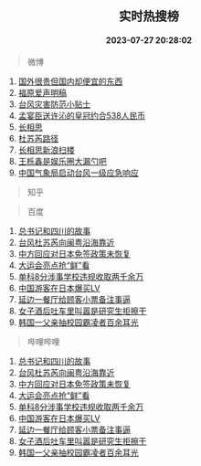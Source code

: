 <div align="center"><h2>实时热搜榜</h2><h4>2023-07-27 20:28:02</h4></div>

> 微博  

1. [国外很贵但国内却便宜的东西](https://s.weibo.com/weibo?q=%23%E5%9B%BD%E5%A4%96%E5%BE%88%E8%B4%B5%E4%BD%86%E5%9B%BD%E5%86%85%E5%8D%B4%E4%BE%BF%E5%AE%9C%E7%9A%84%E4%B8%9C%E8%A5%BF%23&t=31&band_rank=1&Refer=top)<br />
2. [福原爱声明稿](https://s.weibo.com/weibo?q=%23%E7%A6%8F%E5%8E%9F%E7%88%B1%E5%A3%B0%E6%98%8E%E7%A8%BF%23&t=31&band_rank=2&Refer=top)<br />
3. [台风灾害防范小贴士](https://s.weibo.com/weibo?q=%23%E5%8F%B0%E9%A3%8E%E7%81%BE%E5%AE%B3%E9%98%B2%E8%8C%83%E5%B0%8F%E8%B4%B4%E5%A3%AB%23&t=31&band_rank=3&Refer=top)<br />
4. [孟宴臣送许沁的皇冠约合538人民币](https://s.weibo.com/weibo?q=%23%E5%AD%9F%E5%AE%B4%E8%87%A3%E9%80%81%E8%AE%B8%E6%B2%81%E7%9A%84%E7%9A%87%E5%86%A0%E7%BA%A6%E5%90%88538%E4%BA%BA%E6%B0%91%E5%B8%81%23&t=31&band_rank=4&Refer=top)<br />
5. [长相思](https://s.weibo.com/weibo?q=%E9%95%BF%E7%9B%B8%E6%80%9D&t=31&band_rank=5&Refer=top)<br />
6. [杜苏芮路径](https://s.weibo.com/weibo?q=%E6%9D%9C%E8%8B%8F%E8%8A%AE%E8%B7%AF%E5%BE%84&t=31&band_rank=6&Refer=top)<br />
7. [长相思新浪扫楼](https://s.weibo.com/weibo?q=%23%E9%95%BF%E7%9B%B8%E6%80%9D%E6%96%B0%E6%B5%AA%E6%89%AB%E6%A5%BC%23&t=31&band_rank=7&Refer=top)<br />
8. [王栎鑫是娱乐圈大漏勺吧](https://s.weibo.com/weibo?q=%23%E7%8E%8B%E6%A0%8E%E9%91%AB%E6%98%AF%E5%A8%B1%E4%B9%90%E5%9C%88%E5%A4%A7%E6%BC%8F%E5%8B%BA%E5%90%A7%23&t=31&band_rank=8&Refer=top)<br />
9. [中国气象局启动台风一级应急响应](https://s.weibo.com/weibo?q=%23%E4%B8%AD%E5%9B%BD%E6%B0%94%E8%B1%A1%E5%B1%80%E5%90%AF%E5%8A%A8%E5%8F%B0%E9%A3%8E%E4%B8%80%E7%BA%A7%E5%BA%94%E6%80%A5%E5%93%8D%E5%BA%94%23&t=31&band_rank=9&Refer=top)<br />

> 知乎  


> 百度  

1. [总书记和四川的故事](https://www.baidu.com/s?wd=%E6%80%BB%E4%B9%A6%E8%AE%B0%E5%92%8C%E5%9B%9B%E5%B7%9D%E7%9A%84%E6%95%85%E4%BA%8B&sa=fyb_news&rsv_dl=fyb_news)<br />
2. [台风杜苏芮向闽粤沿海靠近](https://www.baidu.com/s?wd=%E5%8F%B0%E9%A3%8E%E6%9D%9C%E8%8B%8F%E8%8A%AE%E5%90%91%E9%97%BD%E7%B2%A4%E6%B2%BF%E6%B5%B7%E9%9D%A0%E8%BF%91&sa=fyb_news&rsv_dl=fyb_news)<br />
3. [中方回应对日本免签政策未恢复](https://www.baidu.com/s?wd=%E4%B8%AD%E6%96%B9%E5%9B%9E%E5%BA%94%E5%AF%B9%E6%97%A5%E6%9C%AC%E5%85%8D%E7%AD%BE%E6%94%BF%E7%AD%96%E6%9C%AA%E6%81%A2%E5%A4%8D&sa=fyb_news&rsv_dl=fyb_news)<br />
4. [大运会亮点抢“鲜”看](https://www.baidu.com/s?wd=%E5%A4%A7%E8%BF%90%E4%BC%9A%E4%BA%AE%E7%82%B9%E6%8A%A2%E2%80%9C%E9%B2%9C%E2%80%9D%E7%9C%8B&sa=fyb_news&rsv_dl=fyb_news)<br />
5. [单科8分涉事学校违规收取两千余万](https://www.baidu.com/s?wd=%E5%8D%95%E7%A7%918%E5%88%86%E6%B6%89%E4%BA%8B%E5%AD%A6%E6%A0%A1%E8%BF%9D%E8%A7%84%E6%94%B6%E5%8F%96%E4%B8%A4%E5%8D%83%E4%BD%99%E4%B8%87&sa=fyb_news&rsv_dl=fyb_news)<br />
6. [中国游客在日本爆买LV](https://www.baidu.com/s?wd=%E4%B8%AD%E5%9B%BD%E6%B8%B8%E5%AE%A2%E5%9C%A8%E6%97%A5%E6%9C%AC%E7%88%86%E4%B9%B0LV&sa=fyb_news&rsv_dl=fyb_news)<br />
7. [延边一餐厅给顾客小票备注事逼](https://www.baidu.com/s?wd=%E5%BB%B6%E8%BE%B9%E4%B8%80%E9%A4%90%E5%8E%85%E7%BB%99%E9%A1%BE%E5%AE%A2%E5%B0%8F%E7%A5%A8%E5%A4%87%E6%B3%A8%E4%BA%8B%E9%80%BC&sa=fyb_news&rsv_dl=fyb_news)<br />
8. [女子酒后吐车里叫嚣是研究生拒擦干](https://www.baidu.com/s?wd=%E5%A5%B3%E5%AD%90%E9%85%92%E5%90%8E%E5%90%90%E8%BD%A6%E9%87%8C%E5%8F%AB%E5%9A%A3%E6%98%AF%E7%A0%94%E7%A9%B6%E7%94%9F%E6%8B%92%E6%93%A6%E5%B9%B2&sa=fyb_news&rsv_dl=fyb_news)<br />
9. [韩国一父亲抽校园霸凌者百余耳光](https://www.baidu.com/s?wd=%E9%9F%A9%E5%9B%BD%E4%B8%80%E7%88%B6%E4%BA%B2%E6%8A%BD%E6%A0%A1%E5%9B%AD%E9%9C%B8%E5%87%8C%E8%80%85%E7%99%BE%E4%BD%99%E8%80%B3%E5%85%89&sa=fyb_news&rsv_dl=fyb_news)<br />

> 哔哩哔哩  

1. [总书记和四川的故事](https://www.baidu.com/s?wd=%E6%80%BB%E4%B9%A6%E8%AE%B0%E5%92%8C%E5%9B%9B%E5%B7%9D%E7%9A%84%E6%95%85%E4%BA%8B&sa=fyb_news&rsv_dl=fyb_news)<br />
2. [台风杜苏芮向闽粤沿海靠近](https://www.baidu.com/s?wd=%E5%8F%B0%E9%A3%8E%E6%9D%9C%E8%8B%8F%E8%8A%AE%E5%90%91%E9%97%BD%E7%B2%A4%E6%B2%BF%E6%B5%B7%E9%9D%A0%E8%BF%91&sa=fyb_news&rsv_dl=fyb_news)<br />
3. [中方回应对日本免签政策未恢复](https://www.baidu.com/s?wd=%E4%B8%AD%E6%96%B9%E5%9B%9E%E5%BA%94%E5%AF%B9%E6%97%A5%E6%9C%AC%E5%85%8D%E7%AD%BE%E6%94%BF%E7%AD%96%E6%9C%AA%E6%81%A2%E5%A4%8D&sa=fyb_news&rsv_dl=fyb_news)<br />
4. [大运会亮点抢“鲜”看](https://www.baidu.com/s?wd=%E5%A4%A7%E8%BF%90%E4%BC%9A%E4%BA%AE%E7%82%B9%E6%8A%A2%E2%80%9C%E9%B2%9C%E2%80%9D%E7%9C%8B&sa=fyb_news&rsv_dl=fyb_news)<br />
5. [单科8分涉事学校违规收取两千余万](https://www.baidu.com/s?wd=%E5%8D%95%E7%A7%918%E5%88%86%E6%B6%89%E4%BA%8B%E5%AD%A6%E6%A0%A1%E8%BF%9D%E8%A7%84%E6%94%B6%E5%8F%96%E4%B8%A4%E5%8D%83%E4%BD%99%E4%B8%87&sa=fyb_news&rsv_dl=fyb_news)<br />
6. [中国游客在日本爆买LV](https://www.baidu.com/s?wd=%E4%B8%AD%E5%9B%BD%E6%B8%B8%E5%AE%A2%E5%9C%A8%E6%97%A5%E6%9C%AC%E7%88%86%E4%B9%B0LV&sa=fyb_news&rsv_dl=fyb_news)<br />
7. [延边一餐厅给顾客小票备注事逼](https://www.baidu.com/s?wd=%E5%BB%B6%E8%BE%B9%E4%B8%80%E9%A4%90%E5%8E%85%E7%BB%99%E9%A1%BE%E5%AE%A2%E5%B0%8F%E7%A5%A8%E5%A4%87%E6%B3%A8%E4%BA%8B%E9%80%BC&sa=fyb_news&rsv_dl=fyb_news)<br />
8. [女子酒后吐车里叫嚣是研究生拒擦干](https://www.baidu.com/s?wd=%E5%A5%B3%E5%AD%90%E9%85%92%E5%90%8E%E5%90%90%E8%BD%A6%E9%87%8C%E5%8F%AB%E5%9A%A3%E6%98%AF%E7%A0%94%E7%A9%B6%E7%94%9F%E6%8B%92%E6%93%A6%E5%B9%B2&sa=fyb_news&rsv_dl=fyb_news)<br />
9. [韩国一父亲抽校园霸凌者百余耳光](https://www.baidu.com/s?wd=%E9%9F%A9%E5%9B%BD%E4%B8%80%E7%88%B6%E4%BA%B2%E6%8A%BD%E6%A0%A1%E5%9B%AD%E9%9C%B8%E5%87%8C%E8%80%85%E7%99%BE%E4%BD%99%E8%80%B3%E5%85%89&sa=fyb_news&rsv_dl=fyb_news)<br />
